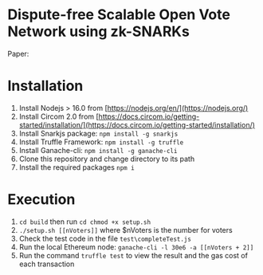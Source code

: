 # Dispute-free Scalable Open Vote Network using zk-SNARKs
Paper: 
# Installation 

 1. Install Nodejs > 16.0 from [https://nodejs.org/en/](https://nodejs.org/)
 2. Install Circom 2.0 from [https://docs.circom.io/getting-started/installation/](https://docs.circom.io/getting-started/installation/)
 3. Install Snarkjs package: `npm install -g snarkjs`
 4. Install Truffle Framework:  `npm install -g truffle`
 5. Install Ganache-cli: `npm install -g ganache-cli`
 5. Clone this repository and change directory to its path
 6. Install the required packages `npm i`


# Execution
 1. `cd build` then run `cd chmod +x setup.sh`
 2. `./setup.sh [[nVoters]]` where $nVoters is the number for voters
 3. Check the test code in the file `test\completeTest.js`
 4. Run the local Ethereum node: `ganache-cli -l 30e6 -a [[nVoters + 2]]` 
 5. Run the command `truffle test` to view the result and the gas cost of each transaction

